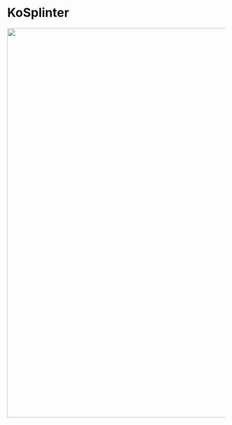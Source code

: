# KoSplinter

<p float="left" align="center">
    <img width="900" src='https://github.com/YunSoungKim/KoSplinter/issues/2#issue-2048878661' />  
</p>
